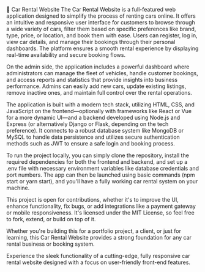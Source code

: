 🚗 Car Rental Website
The Car Rental Website is a full-featured web application designed to simplify the process of renting cars online. It offers an intuitive and responsive user interface for customers to browse through a wide variety of cars, filter them based on specific preferences like brand, type, price, or location, and book them with ease. Users can register, log in, view car details, and manage their bookings through their personal dashboards. The platform ensures a smooth rental experience by displaying real-time availability and secure booking flows.

On the admin side, the application includes a powerful dashboard where administrators can manage the fleet of vehicles, handle customer bookings, and access reports and statistics that provide insights into business performance. Admins can easily add new cars, update existing listings, remove inactive ones, and maintain full control over the rental operations.

The application is built with a modern tech stack, utilizing HTML, CSS, and JavaScript on the frontend—optionally with frameworks like React or Vue for a more dynamic UI—and a backend developed using Node.js and Express (or alternatively Django or Flask, depending on the tech preference). It connects to a robust database system like MongoDB or MySQL to handle data persistence and utilizes secure authentication methods such as JWT to ensure a safe login and booking process.

To run the project locally, you can simply clone the repository, install the required dependencies for both the frontend and backend, and set up a .env file with necessary environment variables like database credentials and port numbers. The app can then be launched using basic commands (npm start or yarn start), and you'll have a fully working car rental system on your machine.

This project is open for contributions, whether it's to improve the UI, enhance functionality, fix bugs, or add integrations like a payment gateway or mobile responsiveness. It's licensed under the MIT License, so feel free to fork, extend, or build on top of it.

Whether you're building this for a portfolio project, a client, or just for learning, this Car Rental Website provides a strong foundation for any car rental business or booking system.


Experience the sleek functionality of a cutting-edge, fully responsive car rental website designed with a focus on user-friendly front-end features.
